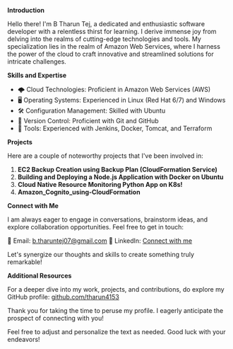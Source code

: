 **Introduction**

Hello there! I'm B Tharun Tej, a dedicated and enthusiastic software developer with a relentless thirst for learning. I derive immense joy from delving into the realms of cutting-edge technologies and tools. My specialization lies in the realm of Amazon Web Services, where I harness the power of the cloud to craft innovative and streamlined solutions for intricate challenges.

**Skills and Expertise**

- 🌩️ Cloud Technologies: Proficient in Amazon Web Services (AWS)
- 🖥️ Operating Systems: Experienced in Linux (Red Hat 6/7) and Windows
- 🛠️ Configuration Management: Skilled with Ubuntu
- 📜 Version Control: Proficient with Git and GitHub
- 🔧 Tools: Experienced with Jenkins, Docker, Tomcat, and Terraform

**Projects**

Here are a couple of noteworthy projects that I've been involved in:

1. **EC2 Backup Creation using Backup Plan (CloudFormation Service)**
2. **Building and Deploying a Node.js Application with Docker on Ubuntu**
3. **Cloud Native Resource Monitoring Python App on K8s!**
4. **Amazon_Cognito_using-CloudFormation**

**Connect with Me**

I am always eager to engage in conversations, brainstorm ideas, and explore collaboration opportunities. Feel free to get in touch:

📧 Email: b.tharuntej07@gmail.com
💼 LinkedIn: [Connect with me](https://www.linkedin.com/in/tharun-tej-b-36b402273/)

Let's synergize our thoughts and skills to create something truly remarkable!

**Additional Resources**

For a deeper dive into my work, projects, and contributions, do explore my GitHub profile: [github.com/tharun4153](https://github.com/tharun4153)

Thank you for taking the time to peruse my profile. I eagerly anticipate the prospect of connecting with you!

Feel free to adjust and personalize the text as needed. Good luck with your endeavors!
